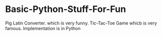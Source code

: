 # Basic-Python-Stuff-For-Fun
Pig Latin Converter. which is very funny.
Tic-Tac-Toe Game whicb is very famous.
Implementation is in Python
